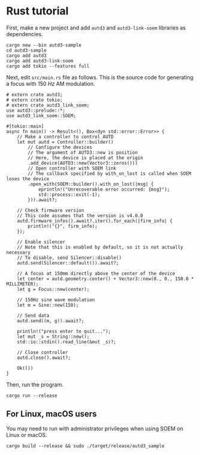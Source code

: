 # Rust tutorial

First, make a new project and add `autd3` and `autd3-link-soem` libraries as dependencies.

```shell
cargo new --bin autd3-sample
cd autd3-sample
cargo add autd3
cargo add autd3-link-soem
cargo add tokio --features full
```

Next, edit `src/main.rs` file as follows.
This is the source code for generating a focus with $\SI{150}{Hz}$ AM modulation. 

```rust,should_panic,filename=main.rs,edition2021
# extern crate autd3;
# extern crate tokio;
# extern crate autd3_link_soem;
use autd3::prelude::*;
use autd3_link_soem::SOEM;

#[tokio::main]
async fn main() -> Result<(), Box<dyn std::error::Error>> {
    // Make a controller to control AUTD
    let mut autd = Controller::builder()
        // Configure the devices
        // The argument of AUTD3::new is position
        // Here, the device is placed at the origin
        .add_device(AUTD3::new(Vector3::zeros()))
        // Open controller with SOEM link
        // The callback specified by with_on_lost is called when SOEM loses the device
        .open_with(SOEM::builder().with_on_lost(|msg| {
            eprintln!("Unrecoverable error occurred: {msg}");
            std::process::exit(-1);
        })).await?;

    // Check firmware version
    // This code assumes that the version is v4.0.0
    autd.firmware_infos().await?.iter().for_each(|firm_info| {
        println!("{}", firm_info);
    });

    // Enable silencer
    // Note that this is enabled by default, so it is not actually necessary
    // To disable, send Silencer::disable()
    autd.send(Silencer::default()).await?;

    // A focus at 150mm directly above the center of the device
    let center = autd.geometry.center() + Vector3::new(0., 0., 150.0 * MILLIMETER);
    let g = Focus::new(center);

    // 150Hz sine wave modulation
    let m = Sine::new(150);

    // Send data
    autd.send((m, g)).await?;

    println!("press enter to quit...");
    let mut _s = String::new();
    std::io::stdin().read_line(&mut _s)?;

    // Close controller
    autd.close().await?;

    Ok(())
}
```

Then, run the program.

```shell
cargo run --release
```

## For Linux, macOS users

You may need to run with administrator privileges when using SOEM on Linux or macOS.

```shell
cargo build --release && sudo ./target/release/autd3_sample
```

